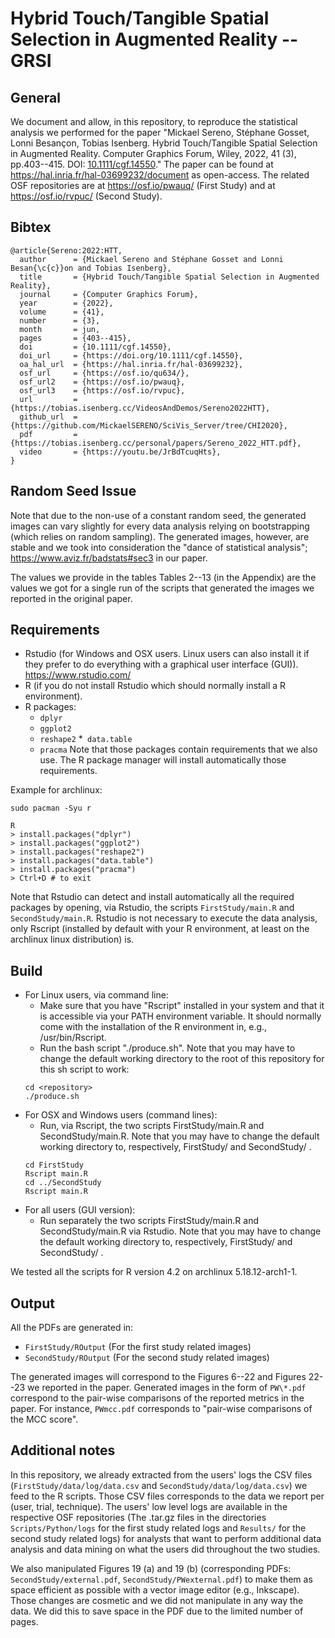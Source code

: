 # Hybrid Touch/Tangible Spatial Selection in Augmented Reality -- GRSI

## General
We document and allow, in this repository, to reproduce the statistical analysis we performed for the paper "Mickael Sereno, Stéphane Gosset, Lonni Besançon, Tobias Isenberg. Hybrid Touch/Tangible Spatial Selection in Augmented Reality. Computer Graphics Forum, Wiley, 2022, 41 (3), pp.403--415. DOI: [10.1111/cgf.14550](https://doi.org/10.1111/cgf.14550)." The paper can be found at https://hal.inria.fr/hal-03699232/document as open-access. The related OSF repositories are at https://osf.io/pwauq/ (First Study) and at https://osf.io/rvpuc/ (Second Study). 

## Bibtex
```
@article{Sereno:2022:HTT,
  author      = {Mickael Sereno and Stéphane Gosset and Lonni Besan{\c{c}}on and Tobias Isenberg},
  title       = {Hybrid Touch/Tangible Spatial Selection in Augmented Reality},
  journal     = {Computer Graphics Forum},
  year        = {2022},
  volume      = {41},
  number      = {3},
  month       = jun,
  pages       = {403--415},
  doi         = {10.1111/cgf.14550},
  doi_url     = {https://doi.org/10.1111/cgf.14550},
  oa_hal_url  = {https://hal.inria.fr/hal-03699232},
  osf_url     = {https://osf.io/qu634/},
  osf_url2    = {https://osf.io/pwauq},
  osf_url3    = {https://osf.io/rvpuc},
  url         = {https://tobias.isenberg.cc/VideosAndDemos/Sereno2022HTT},
  github_url  = {https://github.com/MickaelSERENO/SciVis_Server/tree/CHI2020},
  pdf         = {https://tobias.isenberg.cc/personal/papers/Sereno_2022_HTT.pdf},
  video       = {https://youtu.be/JrBdTcuqHts},
}
```

## Random Seed Issue
Note that due to the non-use of a constant random seed, the generated images can vary slightly for every data analysis relying on bootstrapping (which relies on random sampling). The generated images, however, are stable and we took into consideration the "dance of statistical analysis"; https://www.aviz.fr/badstats#sec3 in our paper.

The values we provide in the tables Tables 2--13 (in the Appendix) are the values we got for a single run of the scripts that generated the images we reported in the original paper.

## Requirements

* Rstudio (for Windows and OSX users. Linux users can also install it if they prefer to do everything with a graphical user interface (GUI)). https://www.rstudio.com/
* R (if you do not install Rstudio which should normally install a R environment).
* R packages:
    * ```dplyr```
    * ```ggplot2```
    * ```reshape2```
    *``` data.table```
    * ```pracma```
Note that those packages contain requirements that we also use. The R package manager will install automatically those requirements.

Example for archlinux:
```
sudo pacman -Syu r

R
> install.packages("dplyr")
> install.packages("ggplot2")
> install.packages("reshape2")
> install.packages("data.table")
> install.packages("pracma")
> Ctrl+D # to exit
```

Note that Rstudio can detect and install automatically all the required packages by opening, via Rstudio, the scripts ```FirstStudy/main.R``` and ```SecondStudy/main.R```. Rstudio is not necessary to execute the data analysis, only Rscript (installed by default with your R environment, at least on the archlinux linux distribution) is.

## Build

* For Linux users, via command line:
    * Make sure that you have "Rscript" installed in your system and that it is accessible via your PATH environment variable. It should normally come with the installation of the R environment in, e.g., /usr/bin/Rscript.
    * Run the bash script "./produce.sh". Note that you may have to change the default working directory to the root of this repository for this sh script to work:
    ```
    cd <repository>
    ./produce.sh
    ```
* For OSX and Windows users (command lines):
    * Run, via Rscript, the two scripts FirstStudy/main.R and SecondStudy/main.R. Note that you may have to change the default working directory to, respectively, FirstStudy/ and SecondStudy/ .
    ```
    cd FirstStudy
    Rscript main.R
    cd ../SecondStudy
    Rscript main.R
    ```
* For all users (GUI version):
    * Run separately the two scripts FirstStudy/main.R and SecondStudy/main.R via Rstudio. Note that you may have to change the default working directory to, respectively, FirstStudy/ and SecondStudy/ .

We tested all the scripts for R version 4.2 on archlinux 5.18.12-arch1-1.

## Output

All the PDFs are generated in:

* ```FirstStudy/ROutput``` (For the first study related images)
* ```SecondStudy/ROutput``` (For the second study related images)

The generated images will correspond to the Figures 6--22 and Figures 22--23 we reported in the paper.
Generated images in the form of ```PW\*.pdf``` correspond to the pair-wise comparisons of the reported metrics in the paper. For instance, ```PWmcc.pdf``` corresponds to "pair-wise comparisons of the MCC score".

## Additional notes

In this repository, we already extracted from the users' logs the CSV files (```FirstStudy/data/log/data.csv``` and ```SecondStudy/data/log/data.csv```) we feed to the R scripts. Those CSV files corresponds to the data we report per (user, trial, technique). The users' low level logs are available in the respective OSF repositories (The .tar.gz files in the directories ```Scripts/Python/logs``` for the first study related logs and ```Results/``` for the second study related logs) for analysts that want to perform additional data analysis and data mining on what the users did throughout the two studies.

We also manipulated Figures 19 (a) and 19 (b) (corresponding PDFs: ```SecondStudy/external.pdf```, ```SecondStudy/PWexternal.pdf```) to make them as space efficient as possible with a vector image editor (e.g., Inkscape). Those changes are cosmetic and we did not manipulate in any way the data. We did this to save space in the PDF due to the limited number of pages.
